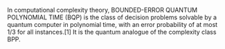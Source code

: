 In computational complexity theory, BOUNDED-ERROR QUANTUM POLYNOMIAL TIME (BQP) is the class of decision problems solvable by a quantum computer in polynomial time, with an error probability of at most 1/3 for all instances.[1] It is the quantum analogue of the complexity class BPP.
